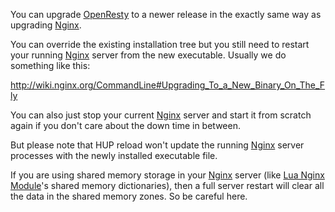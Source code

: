 <!---
    @title         Upgrading
    @creator       Yichun Zhang
    @created       2013-08-26 23:21 GMT
    @modifier      Yichun Zhang
    @modifier_link yichun-zhang
    @modified      2013-08-26 23:24 GMT
    @changes       3
--->

You can upgrade [OpenResty](openresty.html) to a newer release in the exactly
same way as upgrading [Nginx](nginx.html).

You can override the existing installation tree but you still need to restart
your running [Nginx](nginx.html) server from the new executable. Usually we
do something like this:

http://wiki.nginx.org/CommandLine#Upgrading_To_a_New_Binary_On_The_Fly

You can also just stop your current [Nginx](nginx.html) server and start it
from scratch again if you don't care about the down time in between.

But please note that HUP reload won't update the running [Nginx](nginx.html) server
processes with the newly installed executable file.

If you are using shared memory storage in your [Nginx](nginx.html) server (like
[Lua Nginx Module](lua-nginx-module.html)'s shared memory dictionaries), then
a full server restart will clear all the data in the shared memory zones. So
be careful here.
